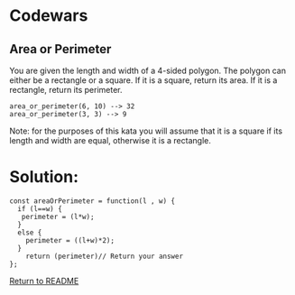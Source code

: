 # Codewars

## Area or Perimeter

You are given the length and width of a 4-sided polygon. The polygon can either be a rectangle or a square.
If it is a square, return its area. If it is a rectangle, return its perimeter.

```
area_or_perimeter(6, 10) --> 32
area_or_perimeter(3, 3) --> 9
```
Note: for the purposes of this kata you will assume that it is a square if its length and width are equal, otherwise it is a rectangle.

# Solution:
```
const areaOrPerimeter = function(l , w) {
  if (l==w) {
   perimeter = (l*w);
  }
  else {
    perimeter = ((l+w)*2);
  }
    return (perimeter)// Return your answer
};
```
[Return to README](/README.md)